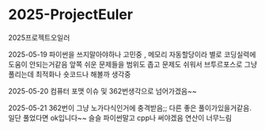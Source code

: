 # 2025-ProjectEuler
2025프로젝트오일러

2025-05-19
파이썬을 쓰지말아야하나 고민중 , 메모리 자동할당이라 별로 코딩실력에 도움이 안되는거같음
앞쪽 쉬운 문제들을 범위도 좁고 문제도 쉬워서 브투르포스로 그냥 풀리는데 최적화나 숏코드나 해볼까 생각중

2025-05-20
컴퓨터 포맷 이슈 및 362번생각으로 넘어가겠음~~

2025-05-21
362번이 그냥 노가다식인거에 충격받음;; 다른 좋은 풀이가있을거같음.
일단 풀었다면 ok입니다~~
슬슬 파이썬말고 cpp나 써야겠음 연산이 너무느림
